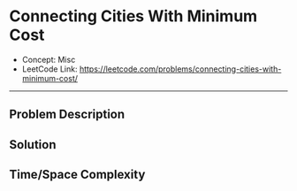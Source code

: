 # Connecting Cities With Minimum Cost

- Concept: Misc
- LeetCode Link: https://leetcode.com/problems/connecting-cities-with-minimum-cost/

---

## Problem Description

## Solution

## Time/Space Complexity

